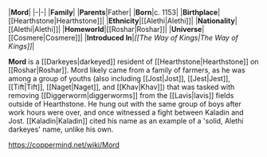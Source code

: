 |**Mord**|
|-|-|
|**Family**|
|**Parents**|Father|
|**Born**|c. 1153|
|**Birthplace**|[[Hearthstone\|Hearthstone]]|
|**Ethnicity**|[[Alethi\|Alethi]]|
|**Nationality**|[[Alethi\|Alethi]]|
|**Homeworld**|[[Roshar\|Roshar]]|
|**Universe**|[[Cosmere\|Cosmere]]|
|**Introduced In**|*[[The Way of Kings\|The Way of Kings]]*|

**Mord** is a [[Darkeyes\|darkeyed]] resident of [[Hearthstone\|Hearthstone]] on [[Roshar\|Roshar]].
Mord likely came from a family of farmers, as he was among a group of youths (also including [[Jost\|Jost]], [[Jest\|Jest]], [[Tift\|Tift]], [[Naget\|Naget]], and [[Khav\|Khav]]) that was tasked with removing [[Diggerworm\|diggerworms]] from the [[Lavis\|lavis]] fields outside of Hearthstone. He hung out with the same group of boys after work hours were over, and once witnessed a fight between Kaladin and Jost.
[[Kaladin\|Kaladin]] cited his name as an example of a 'solid, Alethi darkeyes' name, unlike his own.



https://coppermind.net/wiki/Mord